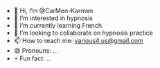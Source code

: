 - 👋 Hi, I’m @CarMen-Karmen
- 👀 I’m interested in hypnosis 
- 🌱 I’m currently learning French 
- 💞️ I’m looking to collaborate on hypnosis practice 
- 📫 How to reach me: various4.us@gmail.com 
- 😄 Pronouns: ...
- ⚡ Fun fact: ...

<!---
CarMen-Karmen/CarMen-Karmen is a ✨ special ✨ repository because its `README.md` (this file) appears on your GitHub profile.
You can click the Preview link to take a look at your changes.
--->
